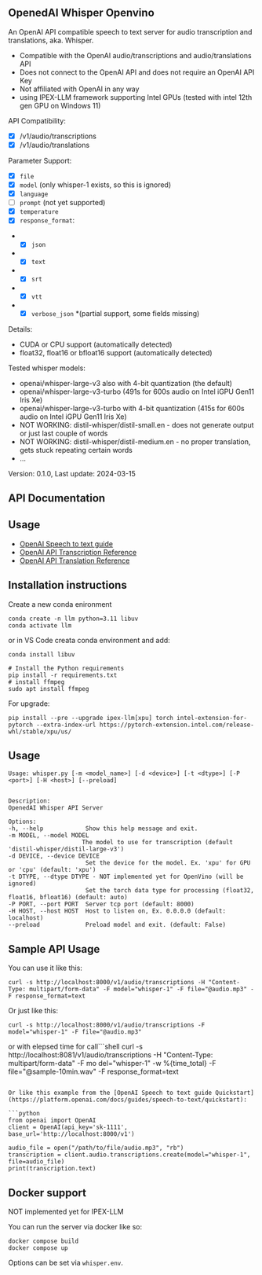 OpenedAI Whisper Openvino
-------------------------

An OpenAI API compatible speech to text server for audio transcription and translations, aka. Whisper.

- Compatible with the OpenAI audio/transcriptions and audio/translations API
- Does not connect to the OpenAI API and does not require an OpenAI API Key
- Not affiliated with OpenAI in any way
- using IPEX-LLM framework supporting Intel GPUs (tested with intel 12th gen GPU on Windows 11)

API Compatibility:

- [X] /v1/audio/transcriptions
- [X] /v1/audio/translations

Parameter Support:

- [X] `file`
- [X] `model` (only whisper-1 exists, so this is ignored)
- [X] `language`
- [ ] `prompt` (not yet supported)
- [X] `temperature`
- [X] `response_format`:

- - [X] `json`
- - [X] `text`
- - [X] `srt`
- - [X] `vtt`
- - [X] `verbose_json` *(partial support, some fields missing)

Details:

* CUDA or CPU support (automatically detected)
* float32, float16 or bfloat16 support (automatically detected)

Tested whisper models:

* openai/whisper-large-v3 also with 4-bit quantization (the default)
* openai/whisper-large-v3-turbo (491s for 600s audio on Intel iGPU Gen11 Iris Xe)
* openai/whisper-large-v3-turbo with 4-bit quantization (415s for 600s audio on Intel iGPU Gen11 Iris Xe)
* NOT WORKING: distil-whisper/distil-small.en - does not generate output or just last couple of words
* NOT WORKING: distil-whisper/distil-medium.en - no proper translation, gets stuck repeating certain words
* ...

Version: 0.1.0, Last update: 2024-03-15

API Documentation
-----------------

## Usage

* [OpenAI Speech to text guide](https://platform.openai.com/docs/guides/speech-to-text)
* [OpenAI API Transcription Reference](https://platform.openai.com/docs/api-reference/audio/createTranscription)
* [OpenAI API Translation Reference](https://platform.openai.com/docs/api-reference/audio/createTranslation)

Installation instructions
-------------------------

Create a new conda enironment
```shell
conda create -n llm python=3.11 libuv
conda activate llm
```
or in VS Code creata conda environment and add:
```shell
conda install libuv
```

```shell
# Install the Python requirements
pip install -r requirements.txt
# install ffmpeg
sudo apt install ffmpeg
```

For upgrade:
```shell
pip install --pre --upgrade ipex-llm[xpu] torch intel-extension-for-pytorch --extra-index-url https://pytorch-extension.intel.com/release-whl/stable/xpu/us/
```

Usage
-----

```
Usage: whisper.py [-m <model_name>] [-d <device>] [-t <dtype>] [-P <port>] [-H <host>] [--preload]


Description:
OpenedAI Whisper API Server

Options:
-h, --help            Show this help message and exit.
-m MODEL, --model MODEL
                     The model to use for transcription (default 'distil-whisper/distil-large-v3')
-d DEVICE, --device DEVICE
                      Set the device for the model. Ex. 'xpu' for GPU or 'cpu' (default: 'xpu')
-t DTYPE, --dtype DTYPE - NOT implemented yet for OpenVino (will be ignored)
                      Set the torch data type for processing (float32, float16, bfloat16) (default: auto)
-P PORT, --port PORT  Server tcp port (default: 8000)
-H HOST, --host HOST  Host to listen on, Ex. 0.0.0.0 (default: localhost)
--preload             Preload model and exit. (default: False)
```

Sample API Usage
----------------

You can use it like this:

```shell
curl -s http://localhost:8000/v1/audio/transcriptions -H "Content-Type: multipart/form-data" -F model="whisper-1" -F file="@audio.mp3" -F response_format=text
```

Or just like this:

```shell
curl -s http://localhost:8000/v1/audio/transcriptions -F model="whisper-1" -F file="@audio.mp3"
```

or with elepsed time for call```shell
curl -s http://localhost:8081/v1/audio/transcriptions -H "Content-Type: multipart/form-data" -F mo
del="whisper-1" -w %{time_total} -F file="@sample-10min.wav" -F response_format=text
```

Or like this example from the [OpenAI Speech to text guide Quickstart](https://platform.openai.com/docs/guides/speech-to-text/quickstart):

```python
from openai import OpenAI
client = OpenAI(api_key='sk-1111', base_url='http://localhost:8000/v1')

audio_file = open("/path/to/file/audio.mp3", "rb")
transcription = client.audio.transcriptions.create(model="whisper-1", file=audio_file)
print(transcription.text)
```

Docker support
--------------

NOT implemented yet for IPEX-LLM

You can run the server via docker like so:

```shell
docker compose build
docker compose up
```

Options can be set via `whisper.env`.
